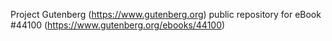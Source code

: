 Project Gutenberg (https://www.gutenberg.org) public repository for eBook #44100 (https://www.gutenberg.org/ebooks/44100)
